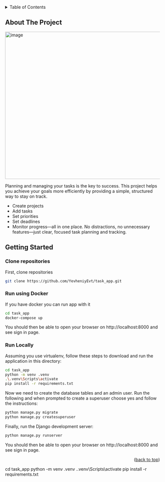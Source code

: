 <a id="readme-top"></a>

<details>
  <summary>Table of Contents</summary>
  <ol>
    <li>
      <a href="#about-the-project">About The Project</a>
    </li>
    <li>
      <a href="#getting-started">Getting Started</a>
      <ul>
        <li><a href="#clone-repositories">Clone repositories</a></li>
        <li><a href="#run-using-docker">Run using Docker</a></li>
        <li><a href="#run-locally">Run Locally</a></li>
      </ul>
    </li>
  </ol>
</details>



## About The Project

<img width="830" height="480" alt="image" src="https://github.com/user-attachments/assets/1428f6d1-c5d3-436b-af7f-bf71791329f9" />

Planning and managing your tasks is the key to success.
This project helps you achieve your goals more efficiently by providing a simple, structured way to stay on track.

* Create projects
* Add tasks
* Set priorities
* Set deadlines
* Monitor progress—all in one place.
No distractions, no unnecessary features—just clear, focused task planning and tracking.

## Getting Started

### Clone repositories

First, clone repositories

   ```sh
  git clone https://github.com/YevheniyEvt/task_app.git
   ```

### Run using Docker

If you have docker you can run app with it

   ```sh
cd task_app
docker-compose up
   ```

You should then be able to open your browser on http://localhost:8000 and see sign in page.

### Run Locally

Assuming you use virtualenv, follow these steps to download and run the application in this directory:

  ```sh
  cd task_app
  python -m venv .venv
  .\.venv\Scripts\activate
  pip install -r requirements.txt
  ```

Now we need to create the database tables and an admin user. Run the following and when prompted to create a superuser choose yes and follow the instructions:

   ```sh
   python manage.py migrate
   python manage.py createsuperuser
   ```

Finally, run the Django development server:

   ```sh
   python manage.py runserver
   ```

You should then be able to open your browser on http://localhost:8000 and see sign in page.

<p align="right">(<a href="#readme-top">back to top</a>)</p>


cd task_app
python -m venv .venv
.\.venv\Scripts\activate
pip install -r requirements.txt